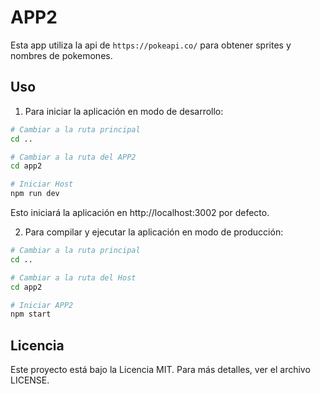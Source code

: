 # APP2

Esta app utiliza la api de `https://pokeapi.co/` para obtener sprites y nombres de pokemones.

## Uso

1. Para iniciar la aplicación en modo de desarrollo:

```bash
# Cambiar a la ruta principal
cd ..

# Cambiar a la ruta del APP2
cd app2

# Iniciar Host
npm run dev
```

Esto iniciará la aplicación en http://localhost:3002 por defecto.

2. Para compilar y ejecutar la aplicación en modo de producción:

```bash
# Cambiar a la ruta principal
cd ..

# Cambiar a la ruta del Host
cd app2

# Iniciar APP2
npm start
```

## Licencia

Este proyecto está bajo la Licencia MIT. Para más detalles, ver el archivo LICENSE.
